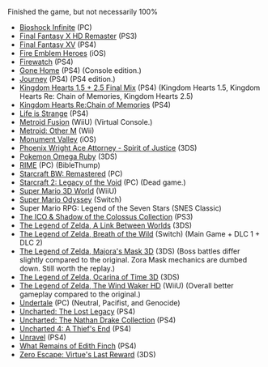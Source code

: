 Finished the game, but not necessarily 100%

- [Bioshock Infinite](http://www.metacritic.com/game/pc/bioshock-infinite) (PC)
- [Final Fantasy X HD Remaster](http://www.metacritic.com/game/playstation-4/final-fantasy-x-x-2-hd-remaster) (PS3)
- [Final Fantasy XV](http://www.metacritic.com/game/playstation-4/final-fantasy-xv) (PS4)
- [Fire Emblem Heroes](http://www.metacritic.com/game/ios/fire-emblem-heroes) (iOS)
- [Firewatch](http://www.metacritic.com/game/playstation-4/firewatch) (PS4)
- [Gone Home](http://www.metacritic.com/game/pc/gone-home) (PS4) (Console edition.)
- [Journey](http://www.metacritic.com/game/playstation-4/journey) (PS4) (PS4 edition.)
- [Kingdom Hearts 1.5 + 2.5 Final Mix](http://www.metacritic.com/game/playstation-4/kingdom-hearts-hd-i5-+-ii5-remix) (PS4) (Kingdom Hearts 1.5, Kingdom Hearts Re: Chain of Memories, Kingdom Hearts 2.5)
- [Kingdom Hearts Re:Chain of Memories](http://www.metacritic.com/game/playstation-4/kingdom-hearts-hd-i5-+-ii5-remix) (PS4)
- [Life is Strange](http://www.metacritic.com/game/playstation-4/life-is-strange) (PS4)
- [Metroid Fusion](http://www.metacritic.com/game/game-boy-advance/metroid-fusion) (WiiU) (Virtual Console.)
- [Metroid: Other M](http://www.metacritic.com/game/wii/metroid-other-m) (Wii)
- [Monument Valley](http://www.metacritic.com/game/ios/monument-valley) (iOS)
- [Phoenix Wright Ace Attorney - Spirit of Justice](http://www.metacritic.com/game/3ds/phoenix-wright-ace-attorney-\--spirit-of-justice) (3DS)
- [Pokemon Omega Ruby](http://www.metacritic.com/game/3ds/pokemon-omega-ruby) (3DS)
- [RIME](http://www.metacritic.com/game/pc/rime) (PC) (BibleThump)
- [Starcraft BW: Remastered](http://www.metacritic.com/game/pc/starcraft-remastered) (PC)
- [Starcraft 2: Legacy of the Void](http://www.metacritic.com/game/pc/starcraft-ii-legacy-of-the-void) (PC) (Dead game.)
- [Super Mario 3D World](http://www.metacritic.com/game/wii-u/super-mario-3d-world) (WiiU)
- [Super Mario Odyssey](http://www.metacritic.com/game/switch/super-mario-odyssey) (Switch)
- Super Mario RPG: Legend of the Seven Stars (SNES Classic)
- [The ICO & Shadow of the Colossus Collection](http://www.metacritic.com/game/playstation-3/the-ico-shadow-of-the-colossus-collection) (PS3)
- [The Legend of Zelda, A Link Between Worlds](http://www.metacritic.com/game/3ds/the-legend-of-zelda-a-link-between-worlds) (3DS)
- [The Legend of Zelda, Breath of the Wild](http://www.metacritic.com/game/switch/the-legend-of-zelda-breath-of-the-wild) (Switch) (Main Game + DLC 1 + DLC 2)
- [The Legend of Zelda, Majora's Mask 3D](http://www.metacritic.com/game/3ds/the-legend-of-zelda-majoras-mask-3d) (3DS) (Boss battles differ slightly compared to the original. Zora Mask mechanics are dumbed down. Still worth the replay.)
- [The Legend of Zelda, Ocarina of Time 3D](http://www.metacritic.com/game/3ds/the-legend-of-zelda-ocarina-of-time-3d) (3DS)
- [The Legend of Zelda, The Wind Waker HD](http://www.metacritic.com/game/wii-u/the-legend-of-zelda-the-wind-waker-hd) (WiiU) (Overall better gameplay compared to the original.)
- [Undertale](http://www.metacritic.com/game/pc/undertale) (PC) (Neutral, Pacifist, and Genocide)
- [Uncharted: The Lost Legacy](http://www.metacritic.com/game/playstation-4/uncharted-the-lost-legacy) (PS4)
- [Uncharted: The Nathan Drake Collection](http://www.metacritic.com/game/playstation-4/uncharted-the-nathan-drake-collection) (PS4)
- [Uncharted 4: A Thief's End](http://www.metacritic.com/game/playstation-4/uncharted-4-a-thiefs-end) (PS4)
- [Unravel](http://www.metacritic.com/game/playstation-4/unravel) (PS4)
- [What Remains of Edith Finch](http://www.metacritic.com/game/playstation-4/what-remains-of-edith-finch) (PS4)
- [Zero Escape: Virtue's Last Reward](http://www.metacritic.com/game/3ds/zero-escape-virtues-last-reward) (3DS)
